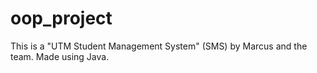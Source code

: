 # oop_project
This is a "UTM Student Management System" (SMS) by Marcus and the team. Made using Java.
